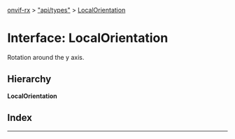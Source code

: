 [onvif-rx](../README.md) > ["api/types"](../modules/_api_types_.md) > [LocalOrientation](../interfaces/_api_types_.localorientation.md)

# Interface: LocalOrientation

Rotation around the y axis.

## Hierarchy

**LocalOrientation**

## Index

---

